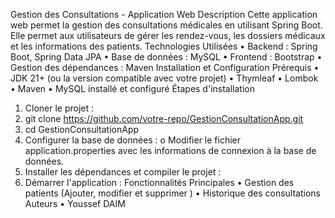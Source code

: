 Gestion des Consultations - Application Web
Description
Cette application web permet la gestion des consultations médicales en utilisant Spring Boot. Elle permet aux utilisateurs de gérer les rendez-vous, les dossiers médicaux et les informations des patients.
Technologies Utilisées
•	Backend : Spring Boot, Spring Data JPA
•	Base de données : MySQL 
•	Frontend : Bootstrap
•	Gestion des dépendances : Maven 
Installation et Configuration
Prérequis
•	JDK 21+ (ou la version compatible avec votre projet)
•	Thymleaf
•	Lombok
•	Maven 
•	MySQL installé et configuré
Étapes d'installation
1.	Cloner le projet :
2.	git clone https://github.com/votre-repo/GestionConsultationApp.git
3.	cd GestionConsultationApp
4.	Configurer la base de données :
o	Modifier le fichier application.properties avec les informations de connexion à la base de données.
5.	Installer les dépendances et compiler le projet :
6.	Démarrer l'application :
Fonctionnalités Principales
•	Gestion des patients (Ajouter, modifier et supprimer )
•	Historique des consultations 
Auteurs
•	Youssef DAIM
